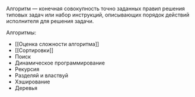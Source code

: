 Алгоритм — конечная совокупность точно заданных правил решения типовых задач или набор инструкций, описывающих порядок действий исполнителя для решения задачи.

Алгоритмы:
- [[Оценка сложности алгоритма]]
- [[Сортировки]]
- Поиск
- Динамическое программирование
- Рекурсия
- Разделяй и властвуй
- Хэширование
- Деревья